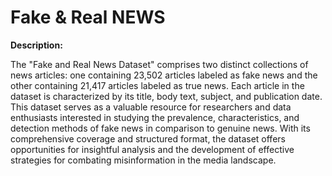 # Fake & Real NEWS

**Description:**

The "Fake and Real News Dataset" comprises two distinct collections of news articles: one containing 23,502 articles labeled as fake news and the other containing 21,417 articles labeled as true news. Each article in the dataset is characterized by its title, body text, subject, and publication date. This dataset serves as a valuable resource for researchers and data enthusiasts interested in studying the prevalence, characteristics, and detection methods of fake news in comparison to genuine news. With its comprehensive coverage and structured format, the dataset offers opportunities for insightful analysis and the development of effective strategies for combating misinformation in the media landscape.
